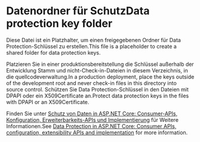 # <a name="data-protection-key-folder"></a><span data-ttu-id="d0c9a-101">Datenordner für Schutz</span><span class="sxs-lookup"><span data-stu-id="d0c9a-101">Data protection key folder</span></span>

<span data-ttu-id="d0c9a-102">Diese Datei ist ein Platzhalter, um einen freigegebenen Ordner für Data Protection-Schlüssel zu erstellen.</span><span class="sxs-lookup"><span data-stu-id="d0c9a-102">This file is a placeholder to create a shared folder for data protection keys.</span></span>

<span data-ttu-id="d0c9a-103">Platzieren Sie in einer produktionsbereitstellung die Schlüssel außerhalb der Entwicklung Stamm und nicht-Check-in-Dateien in diesem Verzeichnis, in die quellcodeverwaltung.</span><span class="sxs-lookup"><span data-stu-id="d0c9a-103">In a production deployment, place the keys outside of the development root and never check-in files in this directory into source control.</span></span> <span data-ttu-id="d0c9a-104">Schützen Sie Data Protection-Schlüssel in den Dateien mit DPAPI oder ein X509Certificate an.</span><span class="sxs-lookup"><span data-stu-id="d0c9a-104">Protect data protection keys in the files with DPAPI or an X509Certificate.</span></span>

<span data-ttu-id="d0c9a-105">Finden Sie unter [Schutz von Daten in ASP.NET Core: Consumer-APIs, Konfiguration, Erweiterbarkeits-APIs und Implementierung](https://docs.microsoft.com/aspnet/core/security/data-protection/) für Weitere Informationen.</span><span class="sxs-lookup"><span data-stu-id="d0c9a-105">See [Data Protection in ASP.NET Core: Consumer APIs, configuration, extensibility APIs and implementation](https://docs.microsoft.com/aspnet/core/security/data-protection/) for more information.</span></span>
